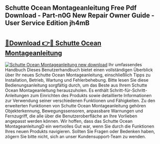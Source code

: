 ## Schutte Ocean Montageanleitung Free Pdf Download - Part-n0G New Repair Owner Guide - User Service Edition jh4mB

# <h2><a href="http://df6nud.blite.top/?on=Schutte+Ocean+Montageanleitung">🔗Download 👉🔴 Schutte Ocean Montageanleitung</a></h2>

[![Schutte Ocean Montageanleitung new download](https://i.imgur.com/lujVjoI.png)](http://df6nud.blite.top/?on=Schutte+Ocean+Montageanleitung)
Ihr umfassendes Handbuch Dieses Benutzerhandbuch bietet einen vollständigen Überblick über Ihr neues Schutte Ocean Montageanleitung, einschließlich Tipps zu Installation, Betrieb, Wartung und Fehlerbehebung. Bitte lesen Sie diese Bedienungsanleitung sorgfältig durch, um das Beste aus Ihrem Schutte Ocean Montageanleitung herauszuholen. Es enthält Schritt-für-Schritt-Anleitungen zum Einrichten des Produkts sowie detaillierte Informationen zur Verwendung seiner verschiedenen Funktionen und Fähigkeiten. Zu den erweiterten Funktionen von Schutte Ocean Montageanleitung gehören Objekterkennung, Bewegungssensoren, anpassbare Warnungen und Fernzugriff, die alle über die Benutzeroberfläche an Ihre Vorlieben angepasst werden können. Wir hoffen, dass das Schutte Ocean MontageanleitungD ein wertvolles Gut war, wenn Sie durch die Funktionen Ihres neuen Produkts navigieren. Sollten Sie Fragen oder Bedenken haben, zögern Sie bitte nicht, sich an unser Kundensupport-Team zu wenden.
